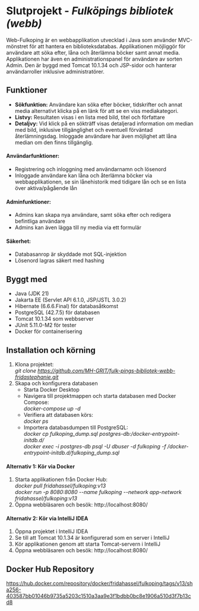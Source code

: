 # Slutprojekt - <i>Fulköpings bibliotek (webb)</i>
Web-Fulkoping är en webbapplikation utvecklad i Java som använder MVC-mönstret för att hantera en biblioteksdatabas. Applikationen möjliggör för användare att söka efter, låna och återlämna böcker samt annat media. Applikationen har även en administrationspanel för användare av sorten Admin. Den är byggd med Tomcat 10.1.34 och JSP-sidor och hanterar användarroller inklusive administratörer.

## Funktioner
* <b>Sökfunktion:</b> Användare kan söka efter böcker, tidskrifter och annat media alternativt klicka på en länk för att se en viss mediakategori.
* <b>Listvy:</b> Resultaten visas i en lista med bild, titel och författare
* <b>Detaljvy:</b> Vid klick på en sökträff visas detaljerad information om median med bild, inklusive tillgänglighet och eventuell förväntad återlämningsdag. Inloggade användare har även möjlighet att låna median om den finns tillgänglig. 
#### Användarfunktioner:
* Registrering och inloggning med användarnamn och lösenord
* Inloggade användare kan låna och återlämna böcker via webbapplikationen, se sin lånehistorik med tidigare lån och se en lista över aktiva/pågående lån
#### Adminfunktioner:
* Admins kan skapa nya användare, samt söka efter och redigera befintliga användare
* Admins kan även lägga till ny media via ett formulär
#### Säkerhet:
* Databasanrop är skyddade mot SQL-injektion
* Lösenord lagras säkert med hashing

## Byggt med
* Java (JDK 21)
* Jakarta EE (Servlet API 6.1.0, JSP/JSTL 3.0.2)
* Hibernate (6.6.6.Final) för databasåtkomst
* PostgreSQL (42.7.5) för databasen
* Tomcat 10.1.34 som webbserver
* JUnit 5.11.0-M2 för tester
* Docker för containerisering

## Installation och körning
1. Klona projektet:<br>
   <i>git clone https://github.com/MH-GRIT/fulk-pings-bibliotek-webb-fridastephanie.git</i>
2. Skapa och konfigurera databasen
   * Starta Docker Desktop
   * Navigera till projektmappen och starta databasen med Docker Compose:<br>
      <i>docker-compose up -d</i>
   * Verifiera att databasen körs:<br>
      <i>docker ps</i>
   * Importera databasdumpen till PostgreSQL:<br>
      <i>docker cp fulkoping_dump.sql postgres-db:/docker-entrypoint-initdb.d/<br>
      docker exec -i postgres-db psql -U dbuser -d fulkoping -f /docker-entrypoint-initdb.d/fulkoping_dump.sql</i>   
#### Alternativ 1: Kör via Docker
1. Starta applikationen från Docker Hub:<br>
   <i>docker pull fridahassel/fulkoping:v13<br>
   docker run -p 8080:8080 --name fulkoping --network app-network fridahassel/fulkoping:v13</i>
2. Öppna webbläsaren och besök: http://localhost:8080/
#### Alternativ 2: Kör via IntelliJ IDEA
1. Öppna projektet i IntelliJ IDEA
2. Se till att Tomcat 10.1.34 är konfigurerad som en server i IntelliJ
3. Kör applikationen genom att starta Tomcat-servern i IntelliJ
4. Öppna webbläsaren och besök: http://localhost:8080/

## Docker Hub Repository
https://hub.docker.com/repository/docker/fridahassel/fulkoping/tags/v13/sha256-403587bb01046b9735a5203c1510a3aa9e3f1bdbb0bc8e1906a510d3f7b13cd8
